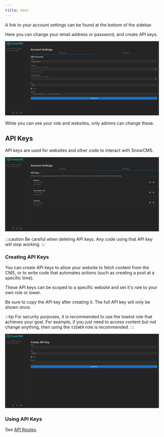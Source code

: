 ```yaml
---
title: User
---
```


A link to your account settings can be found at the bottom of the sidebar.

Here you can change your email address or password, and create API keys.

![User Settings](../../../assets/docs/user/user.png)

While you can see your role and websites, only admins can change these.

## API Keys

API keys are used for websites and other code to interact with SnowCMS.

![API Keys](../../../assets/docs/user/api-key-list.png)

:::caution
Be careful when deleting API keys. Any code using that API key will stop working.
:::

### Creating API Keys

You can create API keys to allow your website to fetch content from the CMS, or to write code that automates actions (such as creating a post at a specific time).

These API keys can be scoped to a specific website and set it's role to your own role or lower.

Be sure to copy the API key after creating it. The full API key will only be shown once.

:::tip
For security purposes, it is recommended to use the lowest role that achieves your goal. For example, if you just need to access content but not change anything, then using the `VIEWER` role is recommended.
:::

![Create API Key](../../../assets/docs/user/api-key-create.png)

### Using API Keys

See [API Routes](/user/api/).
